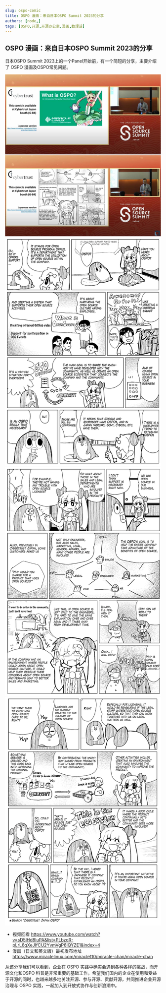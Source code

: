 ```yaml
---
slug: ospo-comic
title: OSPO 漫画：来自日本OSPO Summit 2023的分享
authors: [node,]
tags: [OSPO,开源,开源办公室,漫画,数理话]
---
```



## OSPO 漫画：来自日本OSPO Summit 2023的分享

日本OSPO Summit 2023上的一个Panel开始前，有一个简短的分享，主要介绍了 OSPO 漫画及OSPO常见问题。

![OSPO comic](CAPTURE_202414_172617.jpg)
![OSPO comic](CAPTURE_202414_172556.jpg)
![OSPO comic 1](OSPOmangaEnglishversion1.png)
![OSPO comic 2](OSPOmangaEnglishversion2.png)
![OSPO comic 3](OSPOmangaEnglishversion3.png)

- 视频回看 https://www.youtube.com/watch?v=sD5lHd8IuPA&list=PLbzoR-pLrL6qXeJIfCU2YvmVgP6IQYZE1&index=4 
- 漫画（日文和英文版）最初发布地址 https://www.miraclelinux.com/miracle110/miracle-chan/miracle-chan  

从该分享我们可以看到，企业在 OSPO 实践中确实会遇到各种各样的挑战，而开源文化和OSPO 科普是非常重要的基础工作。希望我们国内的企业在使用和受益于开源的同时，也越来越多地关注开源、参与开源、贡献开源，共同推进企业开源治理与 OSPO 实践，一起加入到开放式协作与创新浪潮中。


